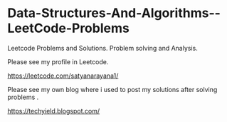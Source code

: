 # Data-Structures-And-Algorithms--LeetCode-Problems
Leetcode Problems and Solutions.  Problem solving and Analysis. 

Please see my profile in Leetcode.

https://leetcode.com/satyanarayana1/

Please see my own blog where i used to post my solutions after solving problems . 

https://techyield.blogspot.com/

